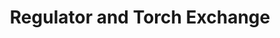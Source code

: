 ---
title: "Regulator and Torch Exchange"
url: /loganville/regulator-and-torch-exchange/
shop: trade
---